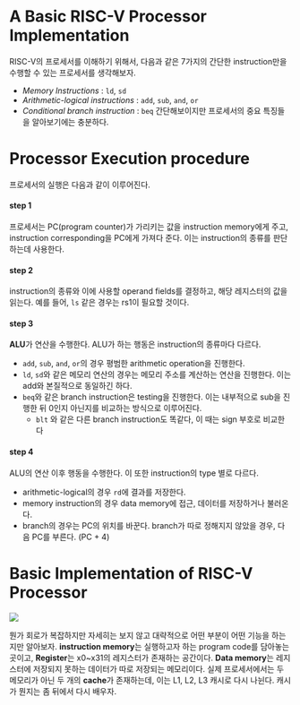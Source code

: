 # A Basic RISC-V Processor Implementation

RISC-V의 프로세서를 이해하기 위해서, 다음과 같은 7가지의 간단한 instruction만을 수행할 수 있는 프로세서를 생각해보자.
- *Memory Instructions* : `ld`, `sd`
- *Arithmetic-logical instructions* : `add`, `sub`, `and`, `or`
- *Conditional branch instruction* : `beq`
간단해보이지만 프로세서의 중요 특징들을 알아보기에는 충분하다. 
# Processor Execution procedure

프로세서의 실행은 다음과 같이 이루어진다.
#### step 1
프로세서는 PC(program counter)가 가리키는 값을 instruction memory에게 주고, instruction corresponding을 PC에게 가져다 준다. 이는  instruction의 종류를 판단하는데 사용한다.
#### step 2
instruction의 종류와 이에 사용할 operand fields를 결정하고, 해당 레지스터의 값을 읽는다. 예를 들어, `ls` 같은 경우는 rs1이 필요할 것이다.
#### step 3
**ALU**가 연산을 수행한다. ALU가 하는 행동은 instruction의 종류마다 다르다.
- `add`, `sub`, `and`, `or`의 경우 평범한 arithmetic operation을 진행한다.
- `ld`, `sd`와 같은 메모리 연산의 경우는 메모리 주소를 계산하는 연산을 진행한다. 이는 add와 본질적으로 동일하긴 하다.
- `beq`와 같은 branch instruction은 testing을 진행한다. 이는 내부적으로 sub을 진행한 뒤 0인지 아닌지를 비교하는 방식으로 이루어진다. 
	- `blt` 와 같은 다른 branch instruction도 똑같다, 이 때는 sign 부호로 비교한다
#### step 4
ALU의 연산 이후 행동을 수행한다. 이 또한 instruction의 type 별로 다르다. 
- arithmetic-logical의 경우 `rd`에 결과를 저장한다.
- memory instruction의 경우 data memory에 접근, 데이터를 저장하거나 불러온다.
- branch의 경우는 PC의 위치를 바꾼다. branch가 따로 정해지지 않았을 경우, 다음 PC를 부른다. (PC + 4)
# Basic Implementation of RISC-V Processor

![](https://i.imgur.com/Ud1L7p2.png)

뭔가 회로가 복잡하지만 자세히는 보지 않고 대략적으로 어떤 부분이 어떤 기능을 하는지만 알아보자. **instruction memory**는 실행하고자 하는 program code를 담아놓는 곳이고, **Register**는 x0~x31의 레지스터가 존재하는 공간이다. **Data memory**는 레지스터에 저장되지 못하는 데이터가 따로 저장되는 메모리이다. 
실제 프로세서에서는 두 메모리가 아닌 두 개의 **cache**가 존재하는데, 이는 L1, L2, L3 캐시로 다시 나뉜다. 캐시가 뭔지는 좀 뒤에서 다시 배우자.
## 